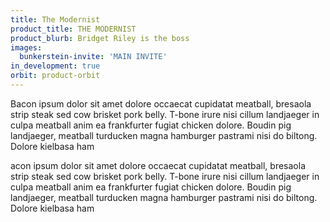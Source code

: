 ```yaml
---
title: The Modernist
product_title: THE MODERNIST
product_blurb: Bridget Riley is the boss
images: 
  bunkerstein-invite: 'MAIN INVITE'
in_development: true
orbit: product-orbit
---
```


Bacon ipsum dolor sit amet dolore occaecat cupidatat meatball, bresaola strip steak sed cow brisket pork belly. T-bone irure nisi cillum landjaeger in culpa meatball anim ea frankfurter fugiat chicken dolore. Boudin pig landjaeger, meatball turducken magna hamburger pastrami nisi do biltong. Dolore kielbasa ham 

acon ipsum dolor sit amet dolore occaecat cupidatat meatball, bresaola strip steak sed cow brisket pork belly. T-bone irure nisi cillum landjaeger in culpa meatball anim ea frankfurter fugiat chicken dolore. Boudin pig landjaeger, meatball turducken magna hamburger pastrami nisi do biltong. Dolore kielbasa ham 